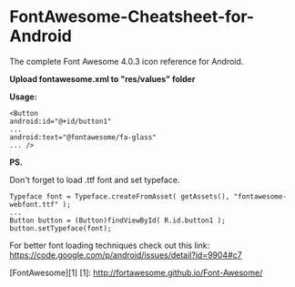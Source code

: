 FontAwesome-Cheatsheet-for-Android
==================================

The complete Font Awesome 4.0.3 icon reference for Android.

**Upload fontawesome.xml to "res/values" folder**

**Usage:**

    <Button
    android:id="@+id/button1"
    ...
    android:text="@fontawesome/fa-glass"
    ... />

**PS.**

Don't forget to load .ttf font and set typeface.

    Typeface font = Typeface.createFromAsset( getAssets(), "fontawesome-webfont.ttf" );
    ...
    Button button = (Button)findViewById( R.id.button1 );
    button.setTypeface(font);

For better font loading techniques check out this link: https://code.google.com/p/android/issues/detail?id=9904#c7

[FontAwesome][1]
  [1]: http://fortawesome.github.io/Font-Awesome/
